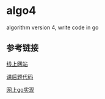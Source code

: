 # algo4
algorithm version 4, write code in go

## 参考链接
[线上网站](https://algs4.cs.princeton.edu/10fundamentals/)

[课后题代码](https://algs4.cs.princeton.edu/code/)

[网上go实现](https://github.com/shellfly/algo)